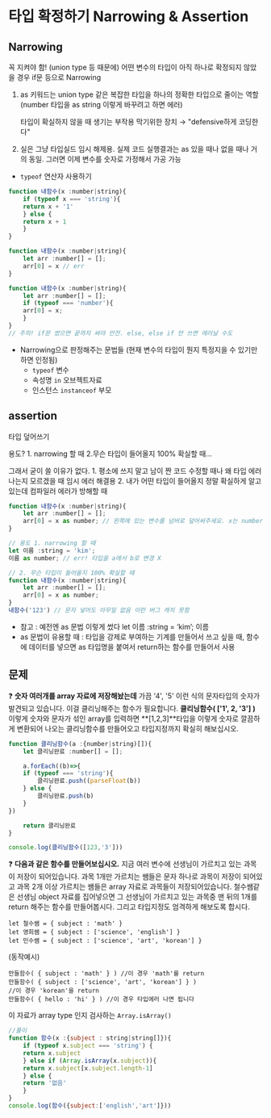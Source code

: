# **타입 확정하기 Narrowing & Assertion**

## **Narrowing**

꼭 지켜야 함! (union type 등 때문에) 어떤 변수의 타입이 아직 하나로 확정되지 않았을 경우 if문 등으로 Narrowing

1. as 키워드는 union type 같은 복잡한 타입을 하나의 정확한 타입으로 줄이는 역할 (number 타입을 as string 이렇게 바꾸려고 하면 에러)
    
    타입이 확실하지 않을 때 생기는 부작용 막기위한 장치 → "defensive하게 코딩한다"
    
2. 실은 그냥 타입실드 임시 해제용. 실제 코드 실행결과는 as 있을 때나 없을 때나 거의 동일. 그러면 이제 변수를 숫자로 가정해서 가공 가능
- `typeof` 연산자 사용하기

```jsx
function 내함수(x :number|string){
	if (typeof x === 'string'){
	return x + '1'
	} else {
	return x + 1
	}
}

function 내함수(x :number|string){
	let arr :number[] = [];
	arr[0] = x // err
}

function 내함수(x :number|string){
	let arr :number[] = [];
	if (typeof === 'number'){
	arr[0] = x;
	}
}
// 주의! if문 썼으면 끝까지 써야 안전. else, else if 안 쓰면 에러날 수도
```

- Narrowing으로 판정해주는 문법들 (현재 변수의 타입이 뭔지 특정지을 수 있기만 하면 인정됨)
    - `typeof` 변수
    - 속성명 `in` 오브젝트자료
    - 인스턴스 `instanceof` 부모

## assertion

타입 덮어쓰기 

용도?  1. narrowing 할 때 2.무슨 타입이 들어올지 100% 확실할 때… 

그래서 굳이 쓸 이유가 없다. 1. 평소에 쓰지 말고 남이 짠 코드 수정할 때나 왜 타입 에러 나는지 모르겠을 때 임시 에러 해결용 2. 내가 어떤 타입이 들어올지 정말 확실하게 알고있는데 컴파일러 에러가 방해할 때

```jsx
function 내함수(x :number|string){
	let arr :number[] = [];
	arr[0] = x as number; // 왼쪽에 있는 변수를 넘버로 덮어써주세요. x는 number로 인식됨
}

// 용도 1. narrowing 할 때
let 이름 :string = 'kim';
이름 as number; // err! 타입을 a에서 b로 변경 X

// 2. 무슨 타입이 들어올지 100% 확실할 때
function 내함수(x :number|string){
	let arr :number[] = [];
	arr[0] = x as number;
}
내함수('123') // 문자 넣어도 아무일 없음 이런 버그 캐치 못함
```

- 참고 : 예전엔 as 문법 이렇게 썼다
let 이름 :string = ‘kim’;
<number>이름
- as 문법이 유용할 때 : 타입을 강제로 부여하는 기계를 만들어서 쓰고 싶을 때, 함수에 데이터를 넣으면 as 타입명을 붙여서 return하는 함수를 만들어서 사용

## 문제
❓ **숫자 여러개를 array 자료에 저장해놨는데** 가끔 '4', '5' 이런 식의 문자타입의 숫자가 발견되고 있습니다. 이걸 클리닝해주는 함수가 필요합니다. **클리닝함수( ['1', 2, '3'] )** 이렇게 숫자와 문자가 섞인 array를 입력하면 **[1,2,3]**타입을 이렇게 숫자로 깔끔하게 변환되어 나오는 클리닝함수를 만들어오고 타입지정까지 확실히 해보십시오.

```jsx
function 클리닝함수(a :{number|string)[]){
	let 클리닝완료 :number[] = [];

	a.forEach((b)=>{
	if (typeof === 'string'){
		클리닝완료.push((parseFloat(b))
	} else {
		클리닝완료.push(b)
	}
})

	return 클리닝완료
}

console.log(클리닝함수([123,'3']))
```


❓ **다음과 같은 함수를 만들어보십시오.** 지금 여러 변수에 선생님이 가르치고 있는 과목이 저장이 되어있습니다. 과목 1개만 가르치는 쌤들은 문자 하나로 과목이 저장이 되어있고 과목 2개 이상 가르치는 쌤들은 array 자료로 과목들이 저장되어있습니다. 철수쌤같은 선생님 object 자료를 집어넣으면 그 선생님이 가르치고 있는 과목중 맨 뒤의 1개를 return 해주는 함수를 만들어봅시다. 그리고 타입지정도 엄격하게 해보도록 합시다.


```
let 철수쌤 = { subject : 'math' }
let 영희쌤 = { subject : ['science', 'english'] }
let 민수쌤 = { subject : ['science', 'art', 'korean'] }
```


(동작예시)

```
만들함수( { subject : 'math' } ) //이 경우 'math'를 return
만들함수( { subject : ['science', 'art', 'korean'] } )
//이 경우 'korean'을 return
만들함수( { hello : 'hi' } ) //이 경우 타입에러 나면 됩니다
```
이 자료가 array type 인지 검사하는  `Array.isArray()`

```jsx
//풀이
function 함수(x :{subject : string|string[]}){
	if (typeof x.subject === 'string') {
	return x.subject
	} else if (Array.isArray(x.subject)){
	return x.subject[x.subject.length-1]
	} else {
	return '없음'
	}
}
console.log(함수({subject:['english','art']}))
```
